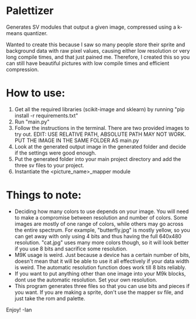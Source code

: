 # Palettizer

Generates SV modules that output a given image, compressed using a k-means quantizer.

Wanted to create this because I saw so many people store their sprite and background data with raw pixel values, causing either low resolution or very long compile times, and that just pained me.
Therefore, I created this so you can still have beautiful pictures with low compile times and efficient compression.

# How to use:

1) Get all the required libraries (scikit-image and sklearn) by running "pip install -r requirements.txt"
2) Run "main.py"
3) Follow the instructions in the terminal. There are two provided images to try out. EDIT: USE RELATIVE PATH, ABSOLUTE PATH MAY NOT WORK. PUT THE IMAGE IN THE SAME FOLDER AS main.py
4) Look at the generated output image in the generated folder and decide if the settings were good enough.
5) Put the generated folder into your main project directory and add the three sv files to your project.
6) Instantiate the <picture_name>_mapper module

# Things to note:

- Deciding how many colors to use depends on your image. You will need to make a compromise between resolution and number of colors. Some images are mostly of one range of colors, while others may go across the entire spectrum. For example, "butterfly.jpg" is mostly yellow, so you can get away with only using 4 bits and thus having the full 640x480 resolution. "cat.jpg" uses many more colors though, so it will look better if you use 8 bits and sacrifice some resolution.
- M9K usage is weird. Just because a device has a certain number of bits, doesn't mean that it will be able to use it all effectively if your data width is weird. The automatic resolution function does work till 8 bits reliably.
- If you want to put anything other than one image into your M9k blocks, dont use the automatic resolution. Set your own resolution.
- This program generates three files so that you can use bits and pieces if you want. If you are making a sprite, don't use the mapper sv file, and just take the rom and palette.

Enjoy!
-Ian
